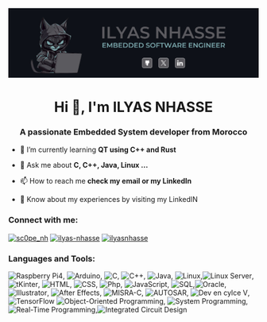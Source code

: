 <center>
<img src="https://github.com/scopenhasse/scopenhasse/blob/main/pic.jpg" alt="Here is a little bit about me!" d>
</center>
<h1 align="center">Hi 👋, I'm ILYAS NHASSE</h1>
<h3 align="center">A passionate Embedded System developer from Morocco</h3>

- 🌱 I’m currently learning **QT using C++ and Rust**

- 💬 Ask me about **C, C++, Java, Linux ...**

- 📫 How to reach me **check my email or my LinkedIn**

- 📄 Know about my experiences by visiting my LinkedIN

<h3 align="left">Connect with me:</h3>
<p align="left">
<a href="https://twitter.com/sc0pe_nh" target="blank"><img align="center" src="https://raw.githubusercontent.com/rahuldkjain/github-profile-readme-generator/master/src/images/icons/Social/twitter.svg" alt="sc0pe_nh" height="30" width="40" /></a>
<a href="https://linkedin.com/in/ilyas-nhasse" target="blank"><img align="center" src="https://raw.githubusercontent.com/rahuldkjain/github-profile-readme-generator/master/src/images/icons/Social/linked-in-alt.svg" alt="ilyas-nhasse" height="30" width="40" /></a>
<a href="https://www.behance.net/ilyasnhasse" target="blank"><img align="center" src="https://raw.githubusercontent.com/rahuldkjain/github-profile-readme-generator/master/src/images/icons/Social/behance.svg" alt="ilyasnhasse" height="30" width="40" /></a>
</p>

<h3 align="left">Languages and Tools:</h3>

![Raspberry Pi4](https://img.icons8.com/color/48/000000/raspberry-pi.png), ![Arduino](https://img.icons8.com/color/48/000000/arduino.png), ![C](https://img.icons8.com/color/48/000000/c-programming.png), ![C++](https://img.icons8.com/color/48/000000/c-plus-plus-logo.png), ![Java](https://img.icons8.com/color/48/000000/java-coffee-cup-logo.png),
![Linux](https://img.icons8.com/color/48/000000/linux.png),![Linux Server](https://img.icons8.com/color/48/000000/server.png), ![tKinter](https://img.icons8.com/color/48/000000/python.png), ![HTML](https://img.icons8.com/color/48/000000/html-5.png), ![CSS](https://img.icons8.com/color/48/000000/css3.png), ![Php](https://img.icons8.com/officel/48/000000/php-logo.png), ![JavaScript](https://img.icons8.com/color/48/000000/javascript.png), ![SQL](https://img.icons8.com/color/48/000000/sql.png),![Oracle](https://img.icons8.com/color/48/000000/oracle-logo.png),![Illustrator](https://img.icons8.com/color/48/000000/adobe-illustrator.png), ![After Effects](https://img.icons8.com/color/48/000000/adobe-after-effects.png), ![MISRA-C](https://img.icons8.com/color/48/000000/code-file.png), ![AUTOSAR](https://img.icons8.com/office/48/000000/automotive.png), ![Dev en cylce V](https://img.icons8.com/dusk/48/000000/code-file.png), ![TensorFlow](https://img.icons8.com/color/48/000000/tensorflow.png) ![Object-Oriented Programming](https://img.icons8.com/color/48/000000/class.png), ![System Programming](https://img.icons8.com/color/48/000000/source-code.png), ![Real-Time Programming](https://img.icons8.com/color/48/000000/clock.png),![Integrated Circuit Design](https://img.icons8.com/officel/48/000000/integrated-circuit.png)
